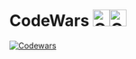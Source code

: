 # CodeWars <img src="https://raw.githubusercontent.com/konpa/devicon/master/icons/c/c-line.svg?sanitize=true?sanitize=true" alt="C" width="30" height="30" /><img src="https://raw.githubusercontent.com/konpa/devicon/master/icons/cplusplus/cplusplus-plain.svg?sanitize=true" alt="C++" width="30" height="30" /> 



[![Codewars](https://github.r2v.ch/codewars?user=coppermilk)](https://www.codewars.com/users/coppermilk)



